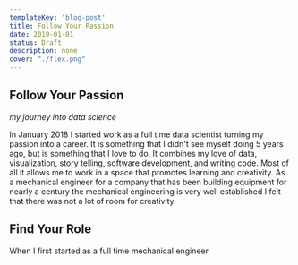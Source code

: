 ```yaml
---
templateKey: 'blog-post'
title: Follow Your Passion
date: 2019-01-01
status: Draft
description: none
cover: "./flex.png"
---
```


## Follow Your Passion

_my journey into data science_

In January 2018 I started work as a full time data scientist turning my passion into a career.  It is something that I didn't see myself doing 5 years ago, but is something that I love to do.  It combines my love of data, visualization, story telling, software development, and writing code.  Most of all it allows me to work in a space that promotes learning and creativity.  As a mechanical engineer for a company that has been building equipment for nearly a century the mechanical engineering is very well established I felt that there was not a lot of room for creativity.


## Find Your Role

When I first started as a full time  mechanical engineer
